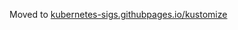 
Moved to [kubernetes-sigs.githubpages.io/kustomize](kubernetes-sigs.githubpages.io/kustomize/installation)
